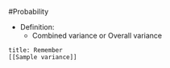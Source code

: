 #Probability 
- Definition:
  - Combined variance or Overall variance
```ad-note
title: Remember
[[Sample variance]]
```